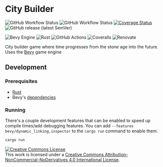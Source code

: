 # City Builder

![GitHub Workflow Status](https://img.shields.io/github/actions/workflow/status/mrivnak/city-builder/build.yml)
![GitHub Workflow Status](https://img.shields.io/github/actions/workflow/status/mrivnak/city-builder/test.yml?label=tests)
[![Coverage Status](https://coveralls.io/repos/github/mrivnak/city-builder/badge.svg?branch=develop)](https://coveralls.io/github/mrivnak/city-builder?branch=develop)
![GitHub release (latest SemVer)](https://img.shields.io/github/v/release/mrivnak/city-builder?display_name=tag&sort=semver)

![Bevy Engine](https://img.shields.io/badge/Bevy-%23FFFFFF.svg?style=for-the-badge&logo=Rust&logoColor=black)
![Rust](https://img.shields.io/badge/rust-%23000000.svg?style=for-the-badge&logo=rust&logoColor=white)
![GitHub Actions](https://img.shields.io/badge/github%20actions-%232671E5.svg?style=for-the-badge&logo=githubactions&logoColor=white)
![Coveralls](https://img.shields.io/badge/coveralls-%23b94947.svg?style=for-the-badge&logo=coveralls&logoColor=white)
![Renovate](https://img.shields.io/badge/renovate-%230281a1?style=for-the-badge&logo=renovatebot&logoColor=white)


City builder game where time progresses from the stone age into the future. Uses the [Bevy](https://bevyengine.org/) game engine

## Development

### Prerequisites

- [Rust](https://www.rust-lang.org/tools/install)
- Bevy's [dependencies](https://bevyengine.org/learn/book/getting-started/setup/)

### Running

There's a couple development features that can be enabled to speed up compile times/add debugging features. You can add `--features bevy/dynamic_linking,inspector` to the `cargo run` command to enable them.

```bash
cargo run
```

<a rel="license" href="http://creativecommons.org/licenses/by-nc-nd/4.0/"><img alt="Creative Commons License" style="border-width:0" src="https://i.creativecommons.org/l/by-nc-nd/4.0/88x31.png" /></a><br />This work is licensed under a <a rel="license" href="http://creativecommons.org/licenses/by-nc-nd/4.0/">Creative Commons Attribution-NonCommercial-NoDerivatives 4.0 International License</a>.